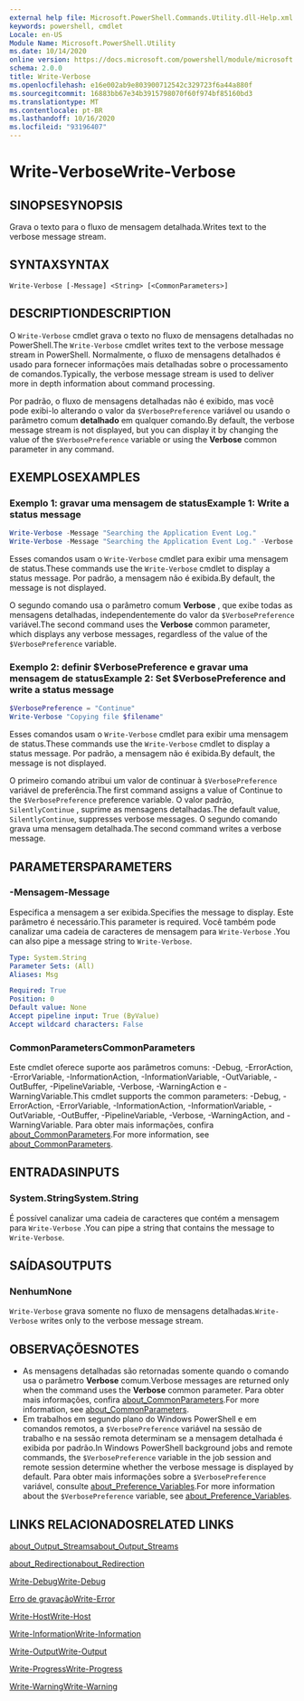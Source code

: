 ```yaml
---
external help file: Microsoft.PowerShell.Commands.Utility.dll-Help.xml
keywords: powershell, cmdlet
Locale: en-US
Module Name: Microsoft.PowerShell.Utility
ms.date: 10/14/2020
online version: https://docs.microsoft.com/powershell/module/microsoft.powershell.utility/write-verbose?view=powershell-5.1&WT.mc_id=ps-gethelp
schema: 2.0.0
title: Write-Verbose
ms.openlocfilehash: e16e002ab9e803900712542c329723f6a44a880f
ms.sourcegitcommit: 16883bb67e34b3915798070f60f974bf85160bd3
ms.translationtype: MT
ms.contentlocale: pt-BR
ms.lasthandoff: 10/16/2020
ms.locfileid: "93196407"
---
```

# <span data-ttu-id="2b8df-103">Write-Verbose</span><span class="sxs-lookup"><span data-stu-id="2b8df-103">Write-Verbose</span></span>

## <span data-ttu-id="2b8df-104">SINOPSE</span><span class="sxs-lookup"><span data-stu-id="2b8df-104">SYNOPSIS</span></span>
<span data-ttu-id="2b8df-105">Grava o texto para o fluxo de mensagem detalhada.</span><span class="sxs-lookup"><span data-stu-id="2b8df-105">Writes text to the verbose message stream.</span></span>

## <span data-ttu-id="2b8df-106">SYNTAX</span><span class="sxs-lookup"><span data-stu-id="2b8df-106">SYNTAX</span></span>

```
Write-Verbose [-Message] <String> [<CommonParameters>]
```

## <span data-ttu-id="2b8df-107">DESCRIPTION</span><span class="sxs-lookup"><span data-stu-id="2b8df-107">DESCRIPTION</span></span>

<span data-ttu-id="2b8df-108">O `Write-Verbose` cmdlet grava o texto no fluxo de mensagens detalhadas no PowerShell.</span><span class="sxs-lookup"><span data-stu-id="2b8df-108">The `Write-Verbose` cmdlet writes text to the verbose message stream in PowerShell.</span></span> <span data-ttu-id="2b8df-109">Normalmente, o fluxo de mensagens detalhados é usado para fornecer informações mais detalhadas sobre o processamento de comandos.</span><span class="sxs-lookup"><span data-stu-id="2b8df-109">Typically, the verbose message stream is used to deliver more in depth information about command processing.</span></span>

<span data-ttu-id="2b8df-110">Por padrão, o fluxo de mensagens detalhadas não é exibido, mas você pode exibi-lo alterando o valor da `$VerbosePreference` variável ou usando o parâmetro comum **detalhado** em qualquer comando.</span><span class="sxs-lookup"><span data-stu-id="2b8df-110">By default, the verbose message stream is not displayed, but you can display it by changing the value of the `$VerbosePreference` variable or using the **Verbose** common parameter in any command.</span></span>

## <span data-ttu-id="2b8df-111">EXEMPLOS</span><span class="sxs-lookup"><span data-stu-id="2b8df-111">EXAMPLES</span></span>

### <span data-ttu-id="2b8df-112">Exemplo 1: gravar uma mensagem de status</span><span class="sxs-lookup"><span data-stu-id="2b8df-112">Example 1: Write a status message</span></span>

```powershell
Write-Verbose -Message "Searching the Application Event Log."
Write-Verbose -Message "Searching the Application Event Log." -Verbose
```

<span data-ttu-id="2b8df-113">Esses comandos usam o `Write-Verbose` cmdlet para exibir uma mensagem de status.</span><span class="sxs-lookup"><span data-stu-id="2b8df-113">These commands use the `Write-Verbose` cmdlet to display a status message.</span></span> <span data-ttu-id="2b8df-114">Por padrão, a mensagem não é exibida.</span><span class="sxs-lookup"><span data-stu-id="2b8df-114">By default, the message is not displayed.</span></span>

<span data-ttu-id="2b8df-115">O segundo comando usa o parâmetro comum **Verbose** , que exibe todas as mensagens detalhadas, independentemente do valor da `$VerbosePreference` variável.</span><span class="sxs-lookup"><span data-stu-id="2b8df-115">The second command uses the **Verbose** common parameter, which displays any verbose messages, regardless of the value of the `$VerbosePreference` variable.</span></span>

### <span data-ttu-id="2b8df-116">Exemplo 2: definir $VerbosePreference e gravar uma mensagem de status</span><span class="sxs-lookup"><span data-stu-id="2b8df-116">Example 2: Set $VerbosePreference and write a status message</span></span>

```powershell
$VerbosePreference = "Continue"
Write-Verbose "Copying file $filename"
```

<span data-ttu-id="2b8df-117">Esses comandos usam o `Write-Verbose` cmdlet para exibir uma mensagem de status.</span><span class="sxs-lookup"><span data-stu-id="2b8df-117">These commands use the `Write-Verbose` cmdlet to display a status message.</span></span> <span data-ttu-id="2b8df-118">Por padrão, a mensagem não é exibida.</span><span class="sxs-lookup"><span data-stu-id="2b8df-118">By default, the message is not displayed.</span></span>

<span data-ttu-id="2b8df-119">O primeiro comando atribui um valor de continuar à `$VerbosePreference` variável de preferência.</span><span class="sxs-lookup"><span data-stu-id="2b8df-119">The first command assigns a value of Continue to the `$VerbosePreference` preference variable.</span></span> <span data-ttu-id="2b8df-120">O valor padrão, `SilentlyContinue` , suprime as mensagens detalhadas.</span><span class="sxs-lookup"><span data-stu-id="2b8df-120">The default value, `SilentlyContinue`, suppresses verbose messages.</span></span> <span data-ttu-id="2b8df-121">O segundo comando grava uma mensagem detalhada.</span><span class="sxs-lookup"><span data-stu-id="2b8df-121">The second command writes a verbose message.</span></span>

## <span data-ttu-id="2b8df-122">PARAMETERS</span><span class="sxs-lookup"><span data-stu-id="2b8df-122">PARAMETERS</span></span>

### <span data-ttu-id="2b8df-123">-Mensagem</span><span class="sxs-lookup"><span data-stu-id="2b8df-123">-Message</span></span>

<span data-ttu-id="2b8df-124">Especifica a mensagem a ser exibida.</span><span class="sxs-lookup"><span data-stu-id="2b8df-124">Specifies the message to display.</span></span> <span data-ttu-id="2b8df-125">Este parâmetro é necessário.</span><span class="sxs-lookup"><span data-stu-id="2b8df-125">This parameter is required.</span></span> <span data-ttu-id="2b8df-126">Você também pode canalizar uma cadeia de caracteres de mensagem para `Write-Verbose` .</span><span class="sxs-lookup"><span data-stu-id="2b8df-126">You can also pipe a message string to `Write-Verbose`.</span></span>

```yaml
Type: System.String
Parameter Sets: (All)
Aliases: Msg

Required: True
Position: 0
Default value: None
Accept pipeline input: True (ByValue)
Accept wildcard characters: False
```

### <span data-ttu-id="2b8df-127">CommonParameters</span><span class="sxs-lookup"><span data-stu-id="2b8df-127">CommonParameters</span></span>

<span data-ttu-id="2b8df-128">Este cmdlet oferece suporte aos parâmetros comuns: -Debug, -ErrorAction, -ErrorVariable, -InformationAction, -InformationVariable, -OutVariable, -OutBuffer, -PipelineVariable, -Verbose, -WarningAction e -WarningVariable.</span><span class="sxs-lookup"><span data-stu-id="2b8df-128">This cmdlet supports the common parameters: -Debug, -ErrorAction, -ErrorVariable, -InformationAction, -InformationVariable, -OutVariable, -OutBuffer, -PipelineVariable, -Verbose, -WarningAction, and -WarningVariable.</span></span> <span data-ttu-id="2b8df-129">Para obter mais informações, confira [about_CommonParameters](../Microsoft.PowerShell.Core/About/about_CommonParameters.md).</span><span class="sxs-lookup"><span data-stu-id="2b8df-129">For more information, see [about_CommonParameters](../Microsoft.PowerShell.Core/About/about_CommonParameters.md).</span></span>

## <span data-ttu-id="2b8df-130">ENTRADAS</span><span class="sxs-lookup"><span data-stu-id="2b8df-130">INPUTS</span></span>

### <span data-ttu-id="2b8df-131">System.String</span><span class="sxs-lookup"><span data-stu-id="2b8df-131">System.String</span></span>

<span data-ttu-id="2b8df-132">É possível canalizar uma cadeia de caracteres que contém a mensagem para `Write-Verbose` .</span><span class="sxs-lookup"><span data-stu-id="2b8df-132">You can pipe a string that contains the message to `Write-Verbose`.</span></span>

## <span data-ttu-id="2b8df-133">SAÍDAS</span><span class="sxs-lookup"><span data-stu-id="2b8df-133">OUTPUTS</span></span>

### <span data-ttu-id="2b8df-134">Nenhum</span><span class="sxs-lookup"><span data-stu-id="2b8df-134">None</span></span>

<span data-ttu-id="2b8df-135">`Write-Verbose` grava somente no fluxo de mensagens detalhadas.</span><span class="sxs-lookup"><span data-stu-id="2b8df-135">`Write-Verbose` writes only to the verbose message stream.</span></span>

## <span data-ttu-id="2b8df-136">OBSERVAÇÕES</span><span class="sxs-lookup"><span data-stu-id="2b8df-136">NOTES</span></span>

- <span data-ttu-id="2b8df-137">As mensagens detalhadas são retornadas somente quando o comando usa o parâmetro **Verbose** comum.</span><span class="sxs-lookup"><span data-stu-id="2b8df-137">Verbose messages are returned only when the command uses the **Verbose** common parameter.</span></span> <span data-ttu-id="2b8df-138">Para obter mais informações, confira [about_CommonParameters](https://go.microsoft.com/fwlink/?LinkID=113216).</span><span class="sxs-lookup"><span data-stu-id="2b8df-138">For more information, see [about_CommonParameters](https://go.microsoft.com/fwlink/?LinkID=113216).</span></span>
- <span data-ttu-id="2b8df-139">Em trabalhos em segundo plano do Windows PowerShell e em comandos remotos, a `$VerbosePreference` variável na sessão de trabalho e na sessão remota determinam se a mensagem detalhada é exibida por padrão.</span><span class="sxs-lookup"><span data-stu-id="2b8df-139">In Windows PowerShell background jobs and remote commands, the `$VerbosePreference` variable in the job session and remote session determine whether the verbose message is displayed by default.</span></span>
  <span data-ttu-id="2b8df-140">Para obter mais informações sobre a `$VerbosePreference` variável, consulte [about_Preference_Variables](../Microsoft.PowerShell.Core/About/about_Preference_Variables.md).</span><span class="sxs-lookup"><span data-stu-id="2b8df-140">For more information about the `$VerbosePreference` variable, see [about_Preference_Variables](../Microsoft.PowerShell.Core/About/about_Preference_Variables.md).</span></span>

## <span data-ttu-id="2b8df-141">LINKS RELACIONADOS</span><span class="sxs-lookup"><span data-stu-id="2b8df-141">RELATED LINKS</span></span>

[<span data-ttu-id="2b8df-142">about_Output_Streams</span><span class="sxs-lookup"><span data-stu-id="2b8df-142">about_Output_Streams</span></span>](../Microsoft.PowerShell.Core/About/about_Output_Streams.md)

[<span data-ttu-id="2b8df-143">about_Redirection</span><span class="sxs-lookup"><span data-stu-id="2b8df-143">about_Redirection</span></span>](../Microsoft.PowerShell.Core/About/about_Redirection.md)

[<span data-ttu-id="2b8df-144">Write-Debug</span><span class="sxs-lookup"><span data-stu-id="2b8df-144">Write-Debug</span></span>](Write-Debug.md)

[<span data-ttu-id="2b8df-145">Erro de gravação</span><span class="sxs-lookup"><span data-stu-id="2b8df-145">Write-Error</span></span>](Write-Error.md)

[<span data-ttu-id="2b8df-146">Write-Host</span><span class="sxs-lookup"><span data-stu-id="2b8df-146">Write-Host</span></span>](Write-Host.md)

[<span data-ttu-id="2b8df-147">Write-Information</span><span class="sxs-lookup"><span data-stu-id="2b8df-147">Write-Information</span></span>](Write-Information.md)

[<span data-ttu-id="2b8df-148">Write-Output</span><span class="sxs-lookup"><span data-stu-id="2b8df-148">Write-Output</span></span>](Write-Output.md)

[<span data-ttu-id="2b8df-149">Write-Progress</span><span class="sxs-lookup"><span data-stu-id="2b8df-149">Write-Progress</span></span>](Write-Progress.md)

[<span data-ttu-id="2b8df-150">Write-Warning</span><span class="sxs-lookup"><span data-stu-id="2b8df-150">Write-Warning</span></span>](Write-Warning.md)
